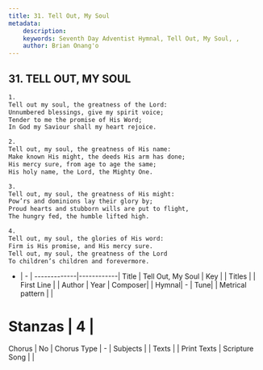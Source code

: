 ```yaml
---
title: 31. Tell Out, My Soul
metadata:
    description: 
    keywords: Seventh Day Adventist Hymnal, Tell Out, My Soul, , 
    author: Brian Onang'o
---
```



## 31. TELL OUT, MY SOUL

```txt
1.
Tell out my soul, the greatness of the Lord:
Unnumbered blessings, give my spirit voice;
Tender to me the promise of His Word;
In God my Saviour shall my heart rejoice.

2.
Tell out, my soul, the greatness of His name:
Make known His might, the deeds His arm has done;
His mercy sure, from age to age the same;
His holy name, the Lord, the Mighty One.

3.
Tell out, my soul, the greatness of His might:
Pow’rs and dominions lay their glory by;
Proud hearts and stubborn wills are put to flight,
The hungry fed, the humble lifted high.

4.
Tell out, my soul, the glories of His word:
Firm is His promise, and His mercy sure.
Tell out, my soul, the greatness of the Lord
To children’s children and forevermore.
```

- |   -  |
-------------|------------|
Title | Tell Out, My Soul |
Key |  |
Titles |  |
First Line |  |
Author | 
Year | 
Composer|  |
Hymnal|  - |
Tune|  |
Metrical pattern | |
# Stanzas | 4 |
Chorus | No |
Chorus Type | - |
Subjects |  |
Texts |  |
Print Texts | 
Scripture Song |  |
  
